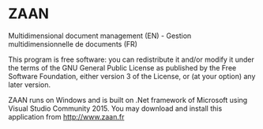 # ZAAN
Multidimensional document management (EN) - Gestion multidimensionnelle de documents (FR)

This program is free software: you can redistribute it and/or modify it under the terms of the GNU General Public License as published by the Free Software Foundation, either version 3 of the License, or (at your option) any later version.

ZAAN runs on Windows and is built on .Net framework of Microsoft using Visual Studio Community 2015. You may download and install this application from http://www.zaan.fr
